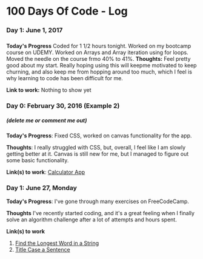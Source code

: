 # 100 Days Of Code - Log

### Day 1: June 1, 2017 
##### 

**Today's Progress** Coded for 1 1/2 hours tonight. Worked on my bootcamp course on UDEMY. Worked on Arrays and Array iteration using for loops. Moved the needle on the course frmo 40% to 41%.
**Thoughts:** Feel pretty good about my start. Really hoping using this will keepme motivated to keep churning, and also keep me from hopping around too much, which I feel is why learning to code has been difficult for me.

**Link to work:** Nothing to show yet

### Day 0: February 30, 2016 (Example 2)
##### (delete me or comment me out)

**Today's Progress**: Fixed CSS, worked on canvas functionality for the app.

**Thoughts**: I really struggled with CSS, but, overall, I feel like I am slowly getting better at it. Canvas is still new for me, but I managed to figure out some basic functionality.

**Link(s) to work**: [Calculator App](http://www.example.com)


### Day 1: June 27, Monday

**Today's Progress**: I've gone through many exercises on FreeCodeCamp.

**Thoughts** I've recently started coding, and it's a great feeling when I finally solve an algorithm challenge after a lot of attempts and hours spent.

**Link(s) to work**
1. [Find the Longest Word in a String](https://www.freecodecamp.com/challenges/find-the-longest-word-in-a-string)
2. [Title Case a Sentence](https://www.freecodecamp.com/challenges/title-case-a-sentence)
